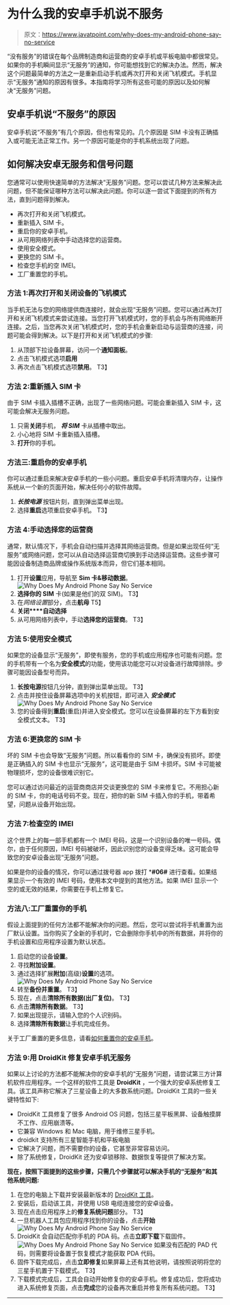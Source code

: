 # 为什么我的安卓手机说不服务

> 原文：<https://www.javatpoint.com/why-does-my-android-phone-say-no-service>

“没有服务”的错误在每个品牌制造商和运营商的安卓手机或平板电脑中都很常见。如果你的手机瞬间显示“无服务”的通知，你可能想找到它的解决办法。然而，解决这个问题最简单的方法之一是重新启动手机或再次打开和关闭飞机模式。手机显示“无服务”通知的原因有很多。本指南将学习所有这些可能的原因以及如何解决“无服务”问题。

## 安卓手机说“不服务”的原因

安卓手机说“不服务”有几个原因，但也有常见的。几个原因是 SIM 卡没有正确插入或可能无法正常工作。另一个原因可能是你的手机系统出现了问题。

## 如何解决安卓无服务和信号问题

您通常可以使用快速简单的方法解决“无服务”问题。您可以尝试几种方法来解决此问题，但不能保证哪种方法可以解决此问题。你可以逐一尝试下面提到的所有方法，直到问题得到解决。

*   再次打开和关闭飞机模式。
*   重新插入 SIM 卡。
*   重启你的安卓手机。
*   从可用网络列表中手动选择您的运营商。
*   使用安全模式。
*   更换您的 SIM 卡。
*   检查您手机的空 IMEI。
*   工厂重置您的手机。

### 方法 1:再次打开和关闭设备的飞机模式

当手机无法与您的网络提供商连接时，就会出现“无服务”问题。您可以通过再次打开和关闭飞机模式来尝试连接。当您打开飞机模式时，您的手机会与所有网络断开连接。之后，当您再次关闭飞机模式时，您的手机会重新启动与运营商的连接，问题可能会得到解决。以下是打开和关闭飞机模式的步骤:

1.  从顶部下拉设备屏幕，访问一个**通知面板**。
2.  点击飞机模式选项**启用**
3.  再次点击飞机模式选项**禁用**。
    T3】

### 方法 2:重新插入 SIM 卡

由于 SIM 卡插入插槽不正确，出现了一些网络问题。可能会重新插入 SIM 卡，这可能会解决无服务问题。

1.  只需**关闭**手机， ***将 SIM*** 卡从插槽中取出。
2.  小心地将 SIM 卡重新插入插槽。
3.  **打开**你的手机。

### 方法三:重启你的安卓手机

你可以通过重启来解决安卓手机的一些小问题。重启安卓手机将清理内存，让操作系统从一个新的页面开始，解决任何小的软件故障。

1.  ***长按电源*** 按钮片刻，直到弹出菜单出现。
2.  选择**重启**选项重启安卓手机。
    T3】

### 方法 4:手动选择您的运营商

通常，默认情况下，手机会自动扫描并选择其网络运营商。但是如果出现任何“无服务”或网络问题，您可以从自动选择运营商切换到手动选择运营商。这些步骤可能因设备制造商品牌或操作系统版本而异，但它们基本相同。

1.  打开**设置**应用，导航至 **Sim 卡&移动数据**。
    ![Why Does My Android Phone Say No Service](img/ed58bf4e5f7cae7c90980393369aafbd.png)
2.  **选择你的 SIM** 卡(如果是他们的双 SIM)。
    T3】
3.  在*网络设置*部分，点击**航母**
    T5】
4.  **关闭****自动选择**
5.  从可用网络列表中，手动**选择您的运营商**。
    T3】

### 方法 5:使用安全模式

如果您的设备显示“无服务”，即使有服务，您的手机或应用程序也可能有问题。您的手机带有一个名为**安全模式**的功能，使用该功能您可以对设备进行故障排除。步骤可能因设备型号而异。

1.  **长按电源**按钮几分钟，直到弹出菜单出现。
    T3】
2.  点击并按住设备屏幕选项中的关机按钮，即可进入 ***安全模式***
    ![Why Does My Android Phone Say No Service](img/1056f80390edf3eab57afb20a13f783b.png)
3.  您的设备得到**重启**(重启)并进入安全模式。您可以在设备屏幕的左下方看到安全模式文本。
    T3】

### 方法 6:更换您的 SIM 卡

坏的 SIM 卡也会导致“无服务”问题。所以看看你的 SIM 卡，确保没有损坏。即使是正确插入的 SIM 卡也显示“无服务”，这可能是由于 SIM 卡损坏。SIM 卡可能被物理损坏，您的设备很难识别它。

您可以通过访问最近的运营商商店并交谈更换您的 SIM 卡来修复它。不用担心新的 SIM 卡，你的电话号码不变。现在，把你的新 SIM 卡插入你的手机，带着希望，问题从设备开始出现。

### 方法 7:检查空的 IMEI

这个世界上的每一部手机都有一个 IMEI 号码，这是一个识别设备的唯一号码。偶尔，由于任何原因，IMEI 号码被破坏，因此识别您的设备变得乏味。这可能会导致您的安卓设备出现“无服务”问题。

如果是你的设备的情况，你可以通过拨号器 app 拨打 ***#06#** 进行查看。如果结果显示一个有效的 IMEI 号码，使用本文中提到的其他方法。如果 IMEI 显示一个空的或无效的结果，你需要在手机上修复它。

### 方法八:工厂重置你的手机

假设上面提到的任何方法都不能解决你的问题。然后，您可以尝试将手机重置为出厂默认设置。当你购买了全新的手机时，它会删除你手机中的所有数据，并将你的手机设置和应用程序设置为默认状态。

1.  启动您的设备**设置**。
2.  寻找**附加设置**。
3.  通过选择扩展**附加**(高级)**设置**的选项。
    ![Why Does My Android Phone Say No Service](img/179a5fadc29601689210957b9c14309c.png)
4.  转至**备份并重置**。
    T3】
5.  现在，点击**清除所有数据(出厂复位)**。
    T3】
6.  点击**清除所有数据**。
    T3】
7.  如果出现提示，请输入您的个人识别码。
8.  选择**清除所有数据**让手机完成任务。

关于工厂重置的更多信息，请看[如何重置你的安卓手机](https://www.javatpoint.com/how-to-reset-android-phone)。

### 方法 9:用 DroidKit 修复安卓手机无服务

如果以上讨论的方法都不能解决你的安卓手机的“无服务”问题，请尝试第三方计算机软件应用程序。一个这样的软件工具是 **DroidKit** ，一个强大的安卓系统修复工具。该工具声称它解决了三星设备上的大多数系统问题。DroidKit 工具的一些关键特性如下:

*   DroidKit 工具修复了很多 Android OS 问题，包括三星平板黑屏、设备触摸屏不工作、应用崩溃等。
*   它兼容 Windows 和 Mac 电脑，用于维修三星手机。
*   droidkit 支持所有三星智能手机和平板电脑
*   它解决了问题，而不需要你的设备，它甚至非常容易访问。
*   除了系统修复，DroidKit 还为安卓锁移除、数据恢复等提供了解决方案。

**现在，按照下面提到的这些步骤，只需几个步骤就可以解决手机的“无服务”和其他系统问题:**

1.  在您的电脑上下载并安装最新版本的 [DroidKit 工具](https://www.imobie.com/droidkit/)。
2.  安装后，启动该工具，并使用 USB 电缆连接您的安卓设备。
3.  现在点击应用程序上的**修复系统问题**部分。
    T3】
4.  一旦机器人工具包应用程序找到你的设备，点击**开始**
    ![Why Does My Android Phone Say No Service](img/afbaf95f7bb9ff56d9fb2262e19e2c1d.png)
5.  DroidKit 会自动匹配你手机的 PDA 码。点击**立即下载**下载固件。
    ![Why Does My Android Phone Say No Service](img/36419615620eb9ec89fc5a50d8226cd5.png)
    如果没有匹配的 PAD 代码，则需要将设备置于恢复模式才能获取 PDA 代码。
6.  固件下载完成后，点击**立即修复**如果屏幕上还有其他说明，请按照说明将您的三星手机置于下载模式。
    T3】
7.  下载模式完成后，工具会自动开始修复你的安卓手机。修复成功后，您将成功进入系统修复页面，点击**完成**您的设备再次重启并修复所有系统问题。
    T3】

* * *